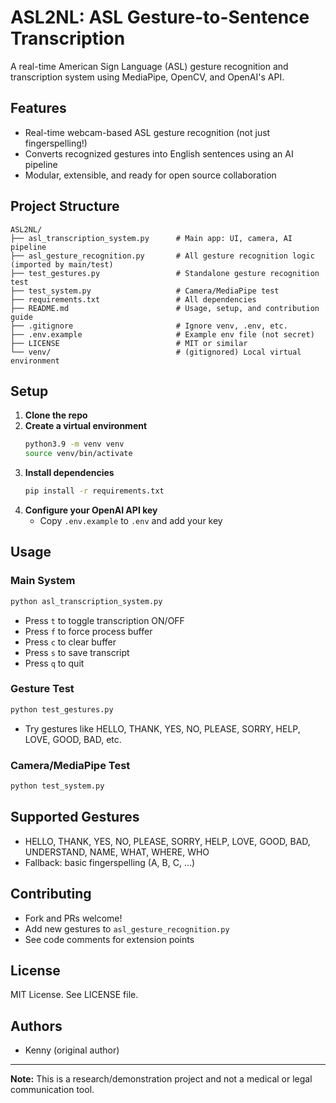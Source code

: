 # ASL2NL: ASL Gesture-to-Sentence Transcription

A real-time American Sign Language (ASL) gesture recognition and transcription system using MediaPipe, OpenCV, and OpenAI's API.

## Features
- Real-time webcam-based ASL gesture recognition (not just fingerspelling!)
- Converts recognized gestures into English sentences using an AI pipeline
- Modular, extensible, and ready for open source collaboration

## Project Structure
```
ASL2NL/
├── asl_transcription_system.py      # Main app: UI, camera, AI pipeline
├── asl_gesture_recognition.py       # All gesture recognition logic (imported by main/test)
├── test_gestures.py                 # Standalone gesture recognition test
├── test_system.py                   # Camera/MediaPipe test
├── requirements.txt                 # All dependencies
├── README.md                        # Usage, setup, and contribution guide
├── .gitignore                       # Ignore venv, .env, etc.
├── .env.example                     # Example env file (not secret)
├── LICENSE                          # MIT or similar
└── venv/                            # (gitignored) Local virtual environment
```

## Setup
1. **Clone the repo**
2. **Create a virtual environment**
   ```bash
   python3.9 -m venv venv
   source venv/bin/activate
   ```
3. **Install dependencies**
   ```bash
   pip install -r requirements.txt
   ```
4. **Configure your OpenAI API key**
   - Copy `.env.example` to `.env` and add your key

## Usage
### Main System
```bash
python asl_transcription_system.py
```
- Press `t` to toggle transcription ON/OFF
- Press `f` to force process buffer
- Press `c` to clear buffer
- Press `s` to save transcript
- Press `q` to quit

### Gesture Test
```bash
python test_gestures.py
```
- Try gestures like HELLO, THANK, YES, NO, PLEASE, SORRY, HELP, LOVE, GOOD, BAD, etc.

### Camera/MediaPipe Test
```bash
python test_system.py
```

## Supported Gestures
- HELLO, THANK, YES, NO, PLEASE, SORRY, HELP, LOVE, GOOD, BAD, UNDERSTAND, NAME, WHAT, WHERE, WHO
- Fallback: basic fingerspelling (A, B, C, ...)

## Contributing
- Fork and PRs welcome!
- Add new gestures to `asl_gesture_recognition.py`
- See code comments for extension points

## License
MIT License. See LICENSE file.

## Authors
- Kenny (original author)

---
**Note:** This is a research/demonstration project and not a medical or legal communication tool. 
